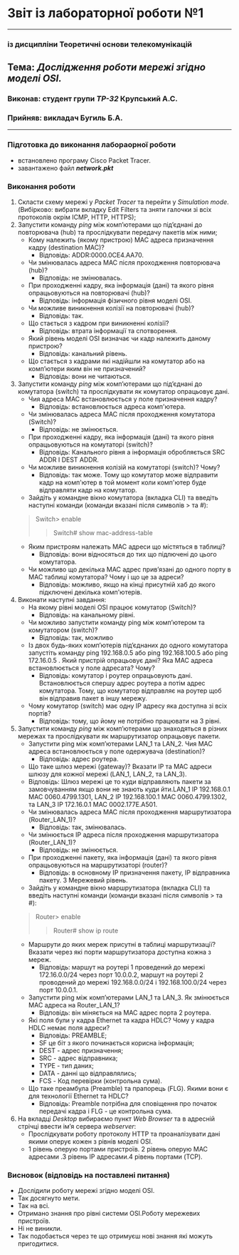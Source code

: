 # Звіт із лабораторної роботи №1
---
### із дисципліни Теоретичні основи телекомунікацій
## Тема: *Дослідження роботи мережі згідно моделі OSI.*

### Виконав: студент групи *ТР-32* Крупський А.С.
### Прийняв: викладач Бугиль Б.А.
---


### Підготовка до виконання лабораорної роботи
+ встановлено програму Cisco Packet Tracer.
+ завантажено файл ***network.pkt***

### Виконання роботи
1. Скласти схему мережі у *Packet Tracer* та перейти у *Simulation mode*. (Вибірково: вибрати вкладку Edit Filters та зняти галочки зі всіх протоколів окрім ICMP, HTTP, HTTPS);
2. Запустити команду *ping* між комп’ютерами що під’єднані до повторювача (hub) та прослідкувати передачу пакетів між ними;
    * Кому належить (якому пристрою) MAC адреса призначення кадру (destination МАС)?
        * Відповідь: ADDR:0000.0CE4.AA70.
    * Чи змінювалась адреса MAC після проходження повторювача (hub)?
        * Відповідь: не змінювалась.
    * При проходженні кадру, яка інформація (дані) та якого рівня опрацьовуються на повторювачі (hub)?
        * Відповідь: інформація фізичного рівня моделі ОSI.
    * Чи можливе виникнення колізії на повторювачі (hub)?
        * Відповідь: так.
    * Що стається з кадром при виникненні колізії?
        * Відповідь: втрата інформації та спотворення.
    * Який рівень моделі OSI визначає чи кадр належить даному пристрою?
        * Відповідь: канальний рівень.
    * Що стається з кадрами які надійшли на комутатор або на комп’ютери яким він не призначений?
        * Відповідь: вони не читаються.
3. Запустити команду *ping* між комп’ютерами що під’єднані до комутатора (switch) та прослідкувати як комутатор опрацьовує дані.
    * Чия адреса MAC встановлюється у поле призначення кадру?
        * Відповідь: встановлюється адреса комп'ютера.
    * Чи змінювалась адреса MAC після проходження комутатора (Switch)?
        * Відповідь: не змінюється.
    * При проходженні кадру, яка інформація (дані) та якого рівня опрацьовуються на комутаторі (switch)?
        * Відповідь: Канального рівня а інформація обробляється SRC ADDR I DEST ADDR.
    * Чи можливе виникнення колізій на комутаторі (switch)? Чому?
        * Відповідь: так може. Тому що комутатор може відправити кадр на комп'ютер в той момент коли комп'ютер буде відправляти кадр на комутатор.
    * Зайдіть у командне вікно комутатора (вкладка CLI) та введіть наступні команди (команди вказані після символів > та #):
    > Switch> enable
    >> Switch# show mac-address-table
    * Яким пристроям належать МАС адреси що містяться в таблиці?
        * Відповідь: вони відносяться до тих що підлючені до цього комутатора.
    * Чи можливо що декілька МАС адрес прив’язані до одного порту в МАС таблиці комутатора? Чому і що це за адреси?
        * Відповідь: можливо, якщо на кінці присутній хаб до якого підключені декілька комп'ютерів.
4. Виконати наступні завдання:
    * На якому рівні моделі OSI працює комутатор (Switch)?
        * Відповідь: на канальному рівні.
    * Чи можливо запустити команду ping між комп’ютером та комутатором (switch)?
        * Відповідь: так, можливо
    * Із двох будь-яких комп’ютерів під’єднаних до одного комутатора запустіть команду ping 192.168.0.5 або ping 192.168.100.5 або ping 172.16.0.5 . Який пристрій опрацьовує дані? Яка МАС адреса встановлюється у поле адресата? Чому?
        * Відповідь: комутатор і роутер опрацьовують дані. Встановлюється спершу адрес роутера а потім адрес комутатора. Тому, що комутатор відправляє на роутер щоб він відправив пакет в іншу мережу.
    * Чому комутатор (switch) має одну ІР адресу яка доступна зі всіх портів?
        * Відповідь: тому, що йому не потрібно працювати на 3 рівні.
5. Запустити команду *ping* між комп’ютерами що знаходяться в різних мережах та прослідкувати як маршрутизатор опрацьовує пакети.
    * Запустити ping між комп’ютерами LAN_1 та LAN_2. Чия МАС адреса встановлюється у поле одержувача (destination)?
        * Відповідь: адрес роутера.
    * Що таке шлюз мережі (gateway)? Вказати IP та МАС адреси шлюзу для кожної мережі (LAN_1, LAN_2, та LAN_3).
    * Відповідь: Шлюз мережі це то куди відправляють пакети за замовчуванням якщо вони не знають куди йти.LAN_1 IP 192.168.0.1 MAC 0060.4799.1301, LAN_2 IP 192.168.100.1 MAC 0060.4799.1302, та LAN_3 IP 172.16.0.1 MAC 0002.177E.A501.
    * Чи змінювалась адреса MAC після проходження маршрутизатора (Router_LAN_1)?
        * Відповідь: так, змінювалась.
    * Чи змінюється ІР адреса після проходження маршрутизатора (Router_LAN_1)?
        * Відповідь: не змінюється.
    * При проходженні пакету, яка інформація (дані) та якого рівня опрацьовуються на маршрутизаторі (router)?
        * Відповідь: в основному IP призначення пакету, IP відправника пакету. 3 Мережевий рівень.
    * Зайдіть у командне вікно маршрутизатора (вкладка CLI) та введіть наступні команди (команди вказані після символів > та #):
    > Router> enable
    >> Router# show ip route
    * Маршрути до яких мереж присутні в таблиці маршрутизації? Вказати через які порти маршрутизатора доступна кожна з мереж.
        * Відповідь: маршут на роутері 1 проведений до мережі 172.16.0.0/24 через порт 10.0.0.2, маршут на роутері 2 проводений до мережі 192.168.0.0/24 і 192.168.100.0/24 через порт 10.0.0.1.
    * Запустити ping між комп’ютерами LAN_1 та LAN_3. Як змінюється МАС адреса на Router_LAN_1?
        * Відповідь: він міняється на MAC адрес порта 2 роутера.
    * Які поля були у кадра Ethernet та кадра HDLC? Чому у кадра HDLC немає поля адреси?
        * Відповідь: PREAMBLE;
        * SF це біт з якого починається корисна інформація;
        * DEST - адрес призначення;
        * SRC - адрес відправника;
        * TYPE - тип даних;
        * DATA - данні що відправлялись;
        * FCS - Код перевірки (контрольна сума).
    * Що таке преамбула (Preamble) та прапорець (FLG). Якими вони є для технології Ethernet та HDLC?
        * Відповідь: Preamble потрібна для сповіщення про початок передачі кадра і FLG - це контрольна сума.
6. На вкладці *Desktop* вибираємо пункт *Web Browser* та в адресній стрічці ввести ім’я сервера *webserver*:
    * Прослідкувати роботу протоколу HTTP та проаналізувати дані якими оперує кожен з рівнів моделі OSI.
    * 1 рівень оперую портами пристроїв. 2 рівень оперую MAC адресами .3 рівень IP адресами.4 рівень портами (TCP).

### Висновок (відповідь на поставлені питання)
* Дослідили роботу мережі згідно моделі OSI.
* Так досягнуто мети.
* Так на всі.
* Отримано знання про рівні системи OSI.Роботу мережевих пристроїв.
* Ні не виникли.
* Так подобається через те що отримуєш нові знання які можуть пригодитися.

